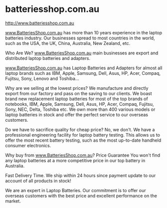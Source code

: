 batteriesshop.com.au
====================

http://www.batteriesshop.com.au

www.BatteriesShop.com.au has more than 10 years experience in the laptop batteries industry. Our businesses spread to most countries in the world, such as the USA, the UK, China, Australia, New Zealand, etc.

Who Are We? 
www.BatteriesShop.com.au main businesses are export and distributed laptop batteries and adapters.

www.BatteriesShop.com.au has Laptop Batteries and Adapters for almost all laptop brands such as IBM, Apple, Samsung, Dell, Asus, HP, Acer, Compaq, Fujitsu, Sony, Lenovo and Toshiba...

Why are we selling at the lowest prices?
We manufacture and directly export from our factory and pass on the saving to our clients. We boast brand new replacement laptop batteries for most of the top brands of notebooks, IBM, Apple, Samsung, Dell, Asus, HP, Acer, Compaq, Fujitsu, Sony, NEC, Delta, Toshiba etc. We own more than 400 various models or laptop batteries in stock and offer the perfect service to our overseas customers.

Do we have to sacrifice quality for cheap price?
No, we don't. We have a professional engineering facility for laptop battery testing. This allows us to offer the most recent battery testing, such as the most up-to-date handheld consumer electronics.

Why buy from www.BatteriesShop.com.au?
Price Guarantee You won't find any laptop batteries at a more competitive price in our top battery in Australia.

Fast Delivery Time.
We ship within 24 hours since payment update to our account of all products in stock!

We are an expert in Laptop Batteries.
Our commitment is to offer our overseas customers with the best price and excellent performance on the market.
